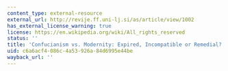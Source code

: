 ```yaml
---
content_type: external-resource
external_url: http://revije.ff.uni-lj.si/as/article/view/1002
has_external_license_warning: true
license: https://en.wikipedia.org/wiki/All_rights_reserved
status: ''
title: 'Confucianism vs. Modernity: Expired, Incompatible or Remedial?'
uid: c6a6acf4-086c-4a53-926a-84d6995e44be
wayback_url: ''
---
```

